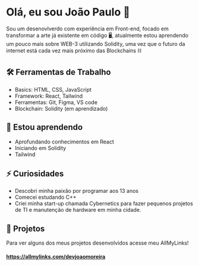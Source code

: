 # Olá, eu sou João Paulo 👋
Sou um desenovlverdo com experiência em Front-end, focado em transformar a arte já existente em código 🖥️, atualmente estou aprendendo um pouco mais sobre WEB-3 utilizando Solidity, uma vez que o futuro da internet está cada vez mais próximo das Blockchains ⛓

## 🛠️ Ferramentas de Trabalho
- Basics: HTML, CSS, JavaScript
- Framework: React, Tailwind 
- Ferramentas: Git, Figma, VS code
- Blockchain: Solidity (em aprendizado)

##  🌱 Estou aprendendo
- Aprofundando conhecimentos em React
- Iniciando em Solidity 
- Tailwind

## ⚡ Curiosidades
- Descobri minha paixão por programar aos 13 anos
- Comecei estudando C++
- Criei minha start-up chamada Cybernetics para fazer pequenos projetos de TI e manutenção de hardware em minha cidade. 

## 🧠 Projetos
Para ver alguns dos meus projetos desenvolvidos acesse meu AllMyLinks! 

#### https://allmylinks.com/devjoaomoreira

<!--
**JoaoPaulo18/JoaoPaulo18** is a ✨ _special_ ✨ repository because its `README.md` (this file) appears on your GitHub profile.

Here are some ideas to get you started:

- 🔭 I’m currently working on ...
- 🌱 I’m currently learning ...
- 👯 I’m looking to collaborate on ...
- 🤔 I’m looking for help with ...
- 💬 Ask me about ...
- 📫 How to reach me: ...
- 😄 Pronouns: ...
- ⚡ Fun fact: ...
-->
